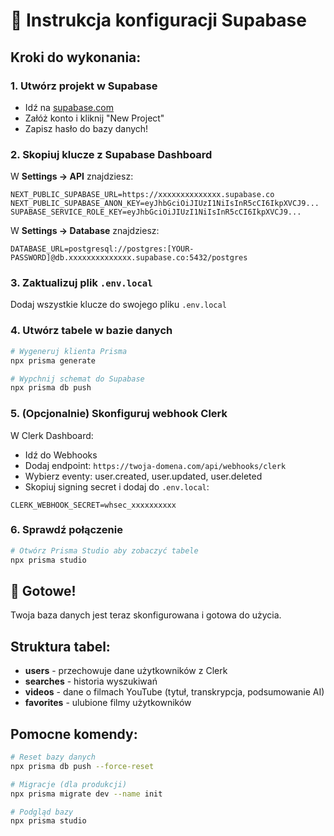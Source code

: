 # 🚀 Instrukcja konfiguracji Supabase

## Kroki do wykonania:

### 1. Utwórz projekt w Supabase
- Idź na [supabase.com](https://supabase.com)
- Załóż konto i kliknij "New Project"
- Zapisz hasło do bazy danych!

### 2. Skopiuj klucze z Supabase Dashboard

W **Settings → API** znajdziesz:
```env
NEXT_PUBLIC_SUPABASE_URL=https://xxxxxxxxxxxxxx.supabase.co
NEXT_PUBLIC_SUPABASE_ANON_KEY=eyJhbGciOiJIUzI1NiIsInR5cCI6IkpXVCJ9...
SUPABASE_SERVICE_ROLE_KEY=eyJhbGciOiJIUzI1NiIsInR5cCI6IkpXVCJ9...
```

W **Settings → Database** znajdziesz:
```env
DATABASE_URL=postgresql://postgres:[YOUR-PASSWORD]@db.xxxxxxxxxxxxxx.supabase.co:5432/postgres
```

### 3. Zaktualizuj plik `.env.local`
Dodaj wszystkie klucze do swojego pliku `.env.local`

### 4. Utwórz tabele w bazie danych
```bash
# Wygeneruj klienta Prisma
npx prisma generate

# Wypchnij schemat do Supabase
npx prisma db push
```

### 5. (Opcjonalnie) Skonfiguruj webhook Clerk
W Clerk Dashboard:
- Idź do Webhooks
- Dodaj endpoint: `https://twoja-domena.com/api/webhooks/clerk`
- Wybierz eventy: user.created, user.updated, user.deleted
- Skopiuj signing secret i dodaj do `.env.local`:
```env
CLERK_WEBHOOK_SECRET=whsec_xxxxxxxxxx
```

### 6. Sprawdź połączenie
```bash
# Otwórz Prisma Studio aby zobaczyć tabele
npx prisma studio
```

## 🎯 Gotowe!
Twoja baza danych jest teraz skonfigurowana i gotowa do użycia.

## Struktura tabel:
- **users** - przechowuje dane użytkowników z Clerk
- **searches** - historia wyszukiwań
- **videos** - dane o filmach YouTube (tytuł, transkrypcja, podsumowanie AI)
- **favorites** - ulubione filmy użytkowników

## Pomocne komendy:
```bash
# Reset bazy danych
npx prisma db push --force-reset

# Migracje (dla produkcji)
npx prisma migrate dev --name init

# Podgląd bazy
npx prisma studio
```
